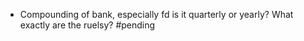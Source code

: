 - Compounding of bank, especially fd is it quarterly or yearly? What exactly are the ruelsy? #pending 